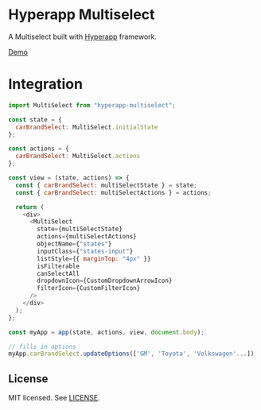 # Hyperapp Multiselect

A Multiselect built with [Hyperapp](https://github.com/hyperapp/hyperapp) framework.

[Demo](https://congwenma.github.io/hyperapp-multiselect/)

# Integration

```js
import MultiSelect from "hyperapp-multiselect";

const state = {
  carBrandSelect: MultiSelect.initialState
};

const actions = {
  carBrandSelect: MultiSelect.actions
};

const view = (state, actions) => {
  const { carBrandSelect: multiSelectState } = state;
  const { carBrandSelect: multiSelectActions } = actions;

  return (
    <div>
      <MultiSelect
        state={multiSelectState}
        actions={multiSelectActions}
        objectName={"states"}
        inputClass={"states-input"}
        listStyle={{ marginTop: "4px" }}
        isFilterable
        canSelectAll
        dropdownIcon={CustomDropdownArrowIcon}
        filterIcon={CustomFilterIcon}
      />
    </div>
  );
};

const myApp = app(state, actions, view, document.body);

// fills in options
myApp.carBrandSelect.updateOptions(['GM', 'Toyota', 'Volkswagen'...])
```

## License

MIT licensed. See [LICENSE](LICENSE).
